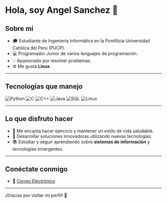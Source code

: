 
# Hola, soy Angel Sanchez 👋
## Sobre mí

- 🎓 Estudiante de Ingeniería Informática en la Pontificia Universidad Católica del Perú (PUCP).
- 💻 Programador Junior de varios lenguajes de programación.
- 💡 Apasionado por resolver problemas.
- ⚙️ Me gusta **Linux**.

---

## Tecnologías que manejo

![Python](https://img.shields.io/badge/Python-3776AB?style=for-the-badge&logo=python&logoColor=white)
![C](https://img.shields.io/badge/C-A8B9CC?style=for-the-badge&logo=c&logoColor=white)
![C++](https://img.shields.io/badge/C%2B%2B-00599C?style=for-the-badge&logo=c%2B%2B&logoColor=white)
![Java](https://img.shields.io/badge/Java-007396?style=for-the-badge&logo=java&logoColor=white)
![SQL](https://img.shields.io/badge/SQL-4479A1?style=for-the-badge&logo=postgresql&logoColor=white)
![Linux](https://img.shields.io/badge/Linux-FCC624?style=for-the-badge&logo=linux&logoColor=black)

---

## Lo que disfruto hacer

- 💪 Me encanta hacer ejercicio y mantener un estilo de vida saludable.
- 🔧 Desarrollar soluciones innovadoras utilizando nuevas tecnologías.
- 📚 Estudiar y seguir aprendiendo sobre **sistemas de información** y tecnologías emergentes.

---

## Conéctate conmigo

- 📧 [Correo Electrónico](angedavid2000@gmail.com)

---

¡Gracias por visitar mi perfil! 🚀

